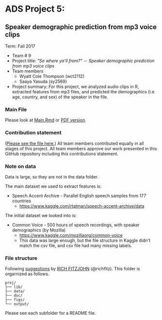 # ADS Project 5: 
## Speaker demographic prediction from mp3 voice clips

Term: Fall 2017

+ Team # 9
+ Project title: *"So where ya'll from?" -- Speaker demographic prediction from mp3 voice clips*
+ Team members
	+ Wyatt Cole Thompson (wct2112)
	+ Saaya Yasuda (sy2569)
+ Project summary: For this project, we analyzed audio clips in R, extracted features from mp3 files, and predicted the demographics (i.e. age, country, and sex) of the speaker in the file.


### Main File
Please look at [Main.Rmd](/doc/Main.Rmd) or [PDF version](/doc/Main.pdf).

### Contribution statement
([Please see the file here.](doc/a_note_on_contributions.md)) All team members contributed equally in all stages of this project. All team members approve our work presented in this GitHub repository including this contributions statement. 


### Note on data
Data is large, so they are not in the data folder.

The main dataset we used to extract features is: 
+ Speech Accent Archive - Parallel English speech samples from 177 countries
	+ https://www.kaggle.com/rtatman/speech-accent-archive/data

The initial dataset we looked into is:
+ Common Voice - 500 hours of speech recordings, with speaker demographics (by Mozilla)
	+ https://www.kaggle.com/mozillaorg/common-voice
	+ This data was large enough, but the file structure in Kaggle didn't match the csv file, and csv file had many missing labels.

### File structure
Following [suggestions](http://nicercode.github.io/blog/2013-04-05-projects/) by [RICH FITZJOHN](http://nicercode.github.io/about/#Team) (@richfitz). This folder is orgarnized as follows.

```
proj/
├── lib/
├── data/
├── doc/
├── figs/
└── output/
```

Please see each subfolder for a README file.